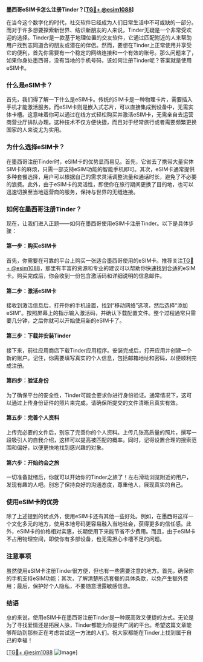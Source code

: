 **墨西哥eSIM卡怎么注册Tinder？[[TG💪+ @esim1088](https://t.me/s/esim1088)]**

在当今这个数字化的时代，社交软件已经成为人们日常生活中不可或缺的一部分。而对于许多想要探索新世界、结识新朋友的人来说，Tinder无疑是一个非常受欢迎的选择。Tinder是一款基于地理位置的交友软件，它通过匹配附近的人来帮助用户找到志同道合的朋友或潜在的伴侣。然而，要想在Tinder上正常使用并享受它的便利，首先你需要有一个稳定的网络连接和一个有效的账号。那么问题来了，如果你身处墨西哥，没有当地的手机号码，该如何注册Tinder呢？答案就是使用eSIM卡。

### 什么是eSIM卡？

首先，我们得了解一下什么是eSIM卡。传统的SIM卡是一种物理卡片，需要插入手机才能激活服务。而eSIM卡则是嵌入式芯片，可以直接集成到设备中，无需实体卡槽。这意味着你可以通过在线方式轻松购买并激活eSIM卡，无需亲自去运营商营业厅排队办理。这种技术不仅方便快捷，而且对于经常旅行或者需要频繁更换国家的人来说尤为实用。

### 为什么选择eSIM卡？

在墨西哥注册Tinder时，eSIM卡的优势显而易见。首先，它省去了携带大量实体SIM卡的麻烦，只需一部支持eSIM功能的智能手机即可。其次，eSIM卡通常提供多种套餐选择，用户可以根据自己的需求灵活调整流量和通话时长，避免了不必要的浪费。此外，由于eSIM卡的灵活性，即使你在旅行期间更换了目的地，也可以迅速切换至当地运营商的服务，保持与世界的无缝连接。

### 如何在墨西哥注册Tinder？

现在，让我们进入正题——如何在墨西哥使用eSIM卡注册Tinder。以下是具体步骤：

#### 第一步：购买eSIM卡

首先，你需要在可靠的平台上购买一张适合墨西哥使用的eSIM卡。推荐关注[TG💪+ @esim1088](https://t.me/s/esim1088)，那里有丰富的资源和专业的建议可以帮助你快速找到合适的eSIM卡。购买完成后，你会收到一份包含激活码和详细说明的信息邮件。

#### 第二步：激活eSIM卡

接收到激活信息后，打开你的手机设置，找到“移动网络”选项，然后选择“添加eSIM”。按照屏幕上的指示输入激活码，并确认下载配置文件。整个过程通常只需要几分钟，之后你就可以开始使用新的eSIM卡了。

#### 第三步：下载并安装Tinder

接下来，前往应用商店下载Tinder应用程序。安装完成后，打开应用并创建一个新的账户。记住，你需要填写真实的个人信息，包括邮箱地址和密码，以便顺利完成注册。

#### 第四步：验证身份

为了确保平台的安全性，Tinder可能会要求你进行身份验证。通常情况下，这可以通过上传身份证件的照片来完成。请确保所提交的文件清晰且真实有效。

#### 第五步：完善个人资料

上传完必要的文件后，别忘了完善你的个人资料。上传几张高质量的照片，撰写一段吸引人的自我介绍，这样可以提高被匹配的概率。同时，记得设置合理的搜索范围和偏好，以便更快地找到感兴趣的对象。

#### 第六步：开始约会之旅

一切准备就绪后，你就可以开始你的Tinder之旅了！左右滑动浏览附近的用户，发现有趣的人吧。别忘了保持良好的沟通态度，尊重他人，展现真实的自己。

### 使用eSIM卡的优势

除了上述提到的优点外，使用eSIM卡还有其他一些好处。例如，在墨西哥这样一个文化多元的地方，使用本地号码更容易融入当地社会，获得更多的信任感。此外，eSIM卡的价格相对实惠，长期使用下来能节省不少费用。而且，由于eSIM卡不占用物理空间，即使你有多部设备，也无需担心卡槽不足的问题。

### 注意事项

虽然使用eSIM卡注册Tinder很方便，但也有一些需要注意的地方。首先，确保你的手机支持eSIM功能；其次，了解清楚所选套餐的具体条款，以免产生额外费用；最后，保护好个人隐私，不要随意泄露敏感信息。

### 结语

总的来说，使用eSIM卡在墨西哥注册Tinder是一种既高效又便捷的方式。无论是为了寻找爱情还是拓展人脉，Tinder都能为你提供广阔的平台。希望这篇文章能够帮助到那些正在考虑尝试这一方法的人们。祝大家都能在Tinder上找到属于自己的幸福！

[[TG💪+ @esim1088](https://t.me/s/esim1088) ![Image](https://i.postimg.cc/4NQfJmqS/Snipaste-2025-05-13-00-14-12.png)]